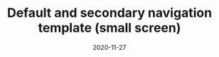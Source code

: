 ---
layout: designs
title: Default and secondary navigation template (small screen)
design: 2-Default-S.png
date: "2020-11-27"
---